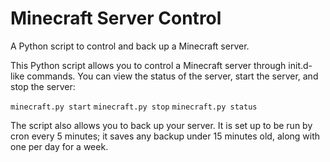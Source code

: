 Minecraft Server Control
========================

A Python script to control and back up a Minecraft server.

This Python script allows you to control a Minecraft server through init.d-like commands. You can view the status of the server, start the server, and stop the server:

``minecraft.py start``
``minecraft.py stop``
``minecraft.py status``

The script also allows you to back up your server. It is set up to be run by cron every 5 minutes; it saves any backup under 15 minutes old, along with one per day for a week.
